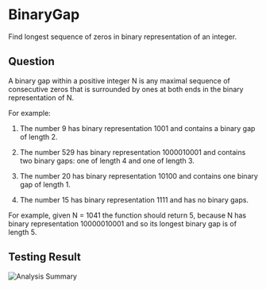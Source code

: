 # BinaryGap
Find longest sequence of zeros in binary representation of an integer.

Question
-
A binary gap within a positive integer N is any maximal sequence of consecutive zeros that is surrounded by ones at both ends in the binary representation of N.

For example:

1. The number 9 has binary representation 1001 and contains a binary gap of length 2.

2. The number 529 has binary representation 1000010001 and contains two binary gaps: one of length 4 and one of length 3.

3. The number 20 has binary representation 10100 and contains one binary gap of length 1.

4. The number 15 has binary representation 1111 and has no binary gaps.

For example, given N = 1041 the function should return 5, because N has binary representation 10000010001 and so its longest binary gap is of length 5.

Testing Result
-
![Analysis Summary](https://github.com/RaysonYeungHK/problem_solving/tree/master/Codility/src/com/codepicker/exercise/binarygap/test_results.jpg)
